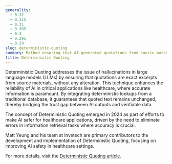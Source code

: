 ```yaml
---
generality:
  - 0.32
  - 0.315
  - 0.31
  - 0.305
  - 0.3
  - 0.295
  - 0.29
slug: deterministic-quoting
summary: Method ensuring that AI-generated quotations from source materials are verbatim and not subject to AI-induced hallucinations.
title: Deterministic Quoting
---
```


Deterministic Quoting addresses the issue of hallucinations in large language models (LLMs) by ensuring that quotations are exact excerpts from source materials, without any alteration. This technique enhances the reliability of AI in critical applications like healthcare, where accurate information is paramount. By integrating deterministic lookups from a traditional database, it guarantees that quoted text remains unchanged, thereby bridging the trust gap between AI outputs and verifiable data.

The concept of Deterministic Quoting emerged in 2024 as part of efforts to make AI safer for healthcare applications, driven by the need to eliminate errors in information retrieval tasks where accuracy is crucial.

Matt Yeung and his team at Invetech are primary contributors to the development and implementation of Deterministic Quoting, focusing on improving AI safety in healthcare settings.

For more details, visit the [Deterministic Quoting article](https://mattyyeung.github.io/deterministic-quoting).
